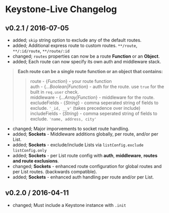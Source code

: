 # Keystone-Live Changelog

## v0.2.1 / 2016-07-05  
  
* added; `skip` string option to exclude any of the default routes. 
* added; Additional express route to custom routes. `**/route`, `**/:id/route`, `**/route/:id`    
* changed; `routes` properties can now be a route __Function__ or an __Object__.  
* added; Each route can now specify its own auth and middleware stack.    
  
> __Each route can be a single route function or an object that contains:__  
>> route  -  {_Function_}  -  your route function   
>> auth  -  {_...Boolean|Function_} - auth for the route.  use `true` for the built in `req.user` check.  
>> middleware  -  {_...Array|Function_}  -  middleware for the route.  
>> excludeFields  -   {_String_}  -  comma seperated string of fields to exclude. `'_id, __v'`  (takes precedence over include)       
>> includeFields  -   {_String_}  -  comma seperated string of fields to exclude. `'name, address, city'`  
* changed; Major imporvements to socket route handling.   
* added; **Sockets** - Middleware additions globally, per route, and/or per List.  
* added; **Sockets** - exclude/include Lists via `listConfig.exclude` `listConfig.only`   
* added; **Sockets** - per List route config with **auth**, **middleware**, **routes and route exclusions**.     
* changed; **Sockets** - enhanced route configuration for global routes and per List routes.  (backwards compatible).    
* added; **Sockets** - enhanced auth handling per route and/or per List.  


## v0.2.0 / 2016-04-11  

* changed; Must include a Keystone instance with `.init`  

